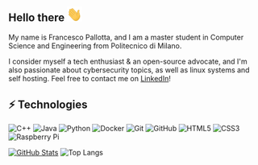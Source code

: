## Hello there <img src="https://raw.githubusercontent.com/francesco-plt/francesco-plt/master/wave.gif" width="30">

My name is Francesco Pallotta, and I am a master student in Computer Science and Engineering from Politecnico di Milano.

I consider myself a tech enthusiast & an open-source advocate, and I'm also passionate about cybersecurity topics, as well as linux systems and self hosting. Feel free to contact me on [LinkedIn](https://www.linkedin.com/in/francesco-pallotta-60a831194/)!

## ⚡ Technologies

![C++](https://img.shields.io/badge/-C++-00599C?style=flat-square&logo=c)
![Java](https://img.shields.io/badge/-java-E34A86?style=flat-square&logo=java)
![Python](https://img.shields.io/badge/-Python-black?style=flat-square&logo=Python)
![Docker](https://img.shields.io/badge/-Docker-black?style=flat-square&logo=docker)
![Git](https://img.shields.io/badge/-Git-black?style=flat-square&logo=git)
![GitHub](https://img.shields.io/badge/-GitHub-181717?style=flat-square&logo=github)
![HTML5](https://img.shields.io/badge/-HTML5-E34F26?style=flat-square&logo=html5&logoColor=white)
![CSS3](https://img.shields.io/badge/-CSS3-1572B6?style=flat-square&logo=css3)
![Raspberry Pi](https://img.shields.io/badge/-Raspberry%20Pi-C51A4A?style=flat-square&logo=Raspberry-Pi)

[![GitHub Stats](https://github-readme-stats.vercel.app/api?username=francesco-plt&hide=stars&count_private=true&show_icons=true&theme=transparent&hide_border=true)](https://github.com/anuraghazra/github-readme-stats)
![Top Langs](https://github-readme-stats.vercel.app/api/top-langs/?username=francesco-plt&hide=TeX&layout=compact&theme=transparent&hide_border=true)

<!--
![visitors](https://visitor-badge.laobi.icu/badge?page_id=francesco-plt.visitor-badge)
-->

<!--
**francesco-plt/francesco-plt** is a ✨ _special_ ✨ repository because its `README.md` (this file) appears on your GitHub profile.

Here are some ideas to get you started:

- 🔭 I’m currently working on ...
- 🌱 I’m currently learning ...
- 👯 I’m looking to collaborate on ...
- 🤔 I’m looking for help with ...
- 💬 Ask me about ...
- 📫 How to reach me: ...
- ⚡ Fun fact: ...
-->
